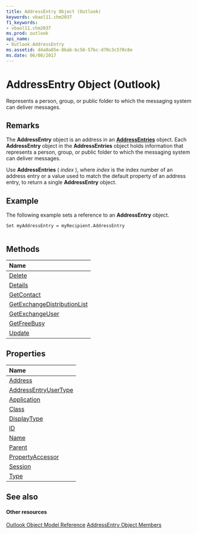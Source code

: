 ```yaml
---
title: AddressEntry Object (Outlook)
keywords: vbaol11.chm2037
f1_keywords:
- vbaol11.chm2037
ms.prod: outlook
api_name:
- Outlook.AddressEntry
ms.assetid: d4a0a85e-8bab-bc56-57bc-d70c3c570c8e
ms.date: 06/08/2017
---
```



# AddressEntry Object (Outlook)

Represents a person, group, or public folder to which the messaging system can deliver messages.


## Remarks

The  **AddressEntry** object is an address in an **[AddressEntries](Outlook.AddressEntries.md)** object. Each **AddressEntry** object in the **AddressEntries** object holds information that represents a person, group, or public folder to which the messaging system can deliver messages.

Use  **AddressEntries** ( _index_ ), where _index_ is the index number of an address entry or a value used to match the default property of an address entry, to return a single **AddressEntry** object.


## Example

The following example sets a reference to an  **AddressEntry** object.


```
Set myAddressEntry = myRecipient.AddressEntry 
 

```


## Methods



|**Name**|
|:-----|
|[Delete](http://msdn.microsoft.com/library/5aea93e6-cf3f-897a-41dd-5c5bfd59d4bb%28Office.15%29.aspx)|
|[Details](http://msdn.microsoft.com/library/85457da6-c97a-387d-6c7e-40eb005b25aa%28Office.15%29.aspx)|
|[GetContact](http://msdn.microsoft.com/library/2364f180-475d-aff1-01e8-30a54e870404%28Office.15%29.aspx)|
|[GetExchangeDistributionList](http://msdn.microsoft.com/library/060ac302-b916-d85d-5ba8-c682894129e2%28Office.15%29.aspx)|
|[GetExchangeUser](http://msdn.microsoft.com/library/eaaafd52-42c9-7f6b-1acb-0b987496d604%28Office.15%29.aspx)|
|[GetFreeBusy](http://msdn.microsoft.com/library/8f3c7cbe-a4b5-ef5c-d7d3-1b38273f6f59%28Office.15%29.aspx)|
|[Update](http://msdn.microsoft.com/library/099d83cf-01ff-21f8-aabb-ccfd497bab24%28Office.15%29.aspx)|

## Properties



|**Name**|
|:-----|
|[Address](http://msdn.microsoft.com/library/39241126-a652-47e0-17c9-4566efd7ca4f%28Office.15%29.aspx)|
|[AddressEntryUserType](http://msdn.microsoft.com/library/082ff106-c7c8-a505-fc82-170540d851fe%28Office.15%29.aspx)|
|[Application](http://msdn.microsoft.com/library/76593413-e1f0-0311-abe2-7efa7570edbb%28Office.15%29.aspx)|
|[Class](http://msdn.microsoft.com/library/59868f39-d557-aae2-49a9-0c6892122618%28Office.15%29.aspx)|
|[DisplayType](http://msdn.microsoft.com/library/d61f5e35-d4d7-17c7-08e3-c0c1e3ce3f1f%28Office.15%29.aspx)|
|[ID](http://msdn.microsoft.com/library/06c806f1-5ca8-c46e-399d-c307e9428866%28Office.15%29.aspx)|
|[Name](http://msdn.microsoft.com/library/30a754ab-6265-56e0-fbbf-55bec7fa1b11%28Office.15%29.aspx)|
|[Parent](http://msdn.microsoft.com/library/191bc4b8-0e55-8676-569f-7fde61033298%28Office.15%29.aspx)|
|[PropertyAccessor](http://msdn.microsoft.com/library/6fc091ac-ee82-a246-952c-6a7e75051e9a%28Office.15%29.aspx)|
|[Session](http://msdn.microsoft.com/library/e2fdc0ed-a470-eca7-0709-ea7938df3516%28Office.15%29.aspx)|
|[Type](http://msdn.microsoft.com/library/23c9da02-e687-cc1a-b505-0644289362e9%28Office.15%29.aspx)|

## See also


#### Other resources


[Outlook Object Model Reference](http://msdn.microsoft.com/library/73221b13-d8d8-99b8-3394-b95dbbfd5ddc%28Office.15%29.aspx)
[AddressEntry Object Members](http://msdn.microsoft.com/library/74c88069-aec4-952b-556f-03873fbb488b%28Office.15%29.aspx)
